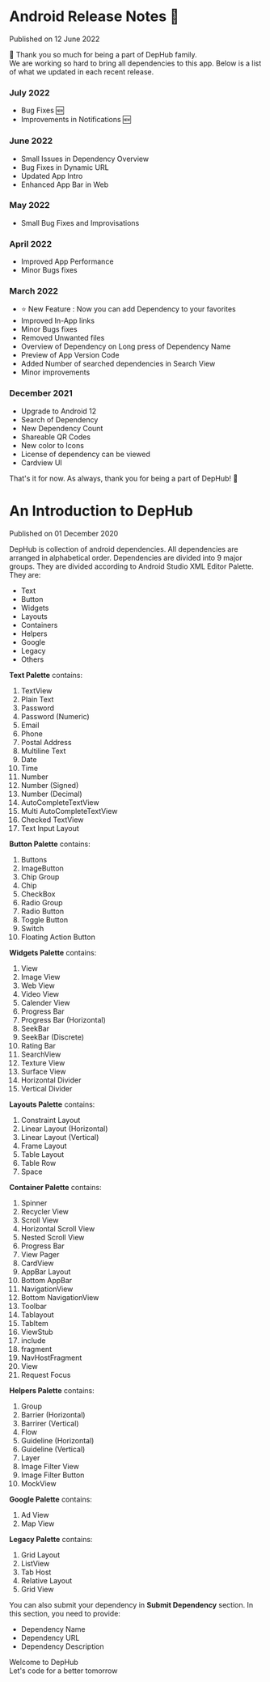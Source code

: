 # Android Release Notes :newspaper:
Published on 12 June 2022

:handshake: Thank you so much for being a part of DepHub family.<br>
We are working so hard to bring all dependencies to this app. Below is a list of what we updated in each recent release.

### July 2022
*   Bug Fixes :new:
*   Improvements in Notifications :new:

### June 2022
*   Small Issues in Dependency Overview
*   Bug Fixes in Dynamic URL
*   Updated App Intro
*   Enhanced App Bar in Web

### May 2022
*   Small Bug Fixes and Improvisations

### April 2022
*   Improved App Performance
*   Minor Bugs fixes

### March 2022
*   :star: New Feature : Now you can add Dependency to your favorites
*   Improved In-App links
*   Minor Bugs fixes
*   Removed Unwanted files
*   Overview of Dependency on Long press of Dependency Name
*   Preview of App Version Code
*   Added Number of searched dependencies in Search View
*   Minor improvements

### December 2021
*   Upgrade to Android 12
*   Search of Dependency
*   New Dependency Count
*   Shareable QR Codes
*   New color to Icons
*   License of dependency can be viewed
*   Cardview UI

That's it for now. As always, thank you for being a part of DepHub! :pray:

# An Introduction to DepHub
Published on 01 December 2020

DepHub is collection of android dependencies. All dependencies are arranged in alphabetical order. Dependencies are divided into 9 major groups. They are divided according to Android Studio XML Editor Palette. They are:
*   Text
*   Button
*   Widgets
*   Layouts
*   Containers
*   Helpers
*   Google
*   Legacy
*   Others

**Text Palette** contains:
1.  TextView
2.  Plain Text
3.  Password
4.  Password (Numeric)
5.  Email
6.  Phone
7.  Postal Address
8.  Multiline Text
9.  Date
10.  Time
11.  Number
12.  Number (Signed)
13.  Number (Decimal)
14.  AutoCompleteTextView
15.  Multi AutoCompleteTextView
16.  Checked TextView
17.  Text Input Layout

**Button Palette** contains:
1.  Buttons
2.  ImageButton
3.  Chip Group
4.  Chip
5.  CheckBox
6.  Radio Group
7.  Radio Button
8.  Toggle Button
9.  Switch
10.  Floating Action Button

**Widgets Palette** contains:
1.  View
2.  Image View
3.  Web View
4.  Video View
5.  Calender View
6.  Progress Bar
7.  Progress Bar (Horizontal)
8.  SeekBar
9.  SeekBar (Discrete)
10.  Rating Bar
11.  SearchView
12.  Texture View
13.  Surface View
14.  Horizontal Divider
15.  Vertical Divider

**Layouts Palette** contains:
1.  Constraint Layout
2.  Linear Layout (Horizontal)
3.  Linear Layout (Vertical)
4.  Frame Layout
5.  Table Layout
6.  Table Row
7.  Space

**Container Palette** contains:
1.  Spinner
2.  Recycler View
3.  Scroll View
4.  Horizontal Scroll View
5.  Nested Scroll View
6.  Progress Bar
7.  View Pager
8.  CardView
9.  AppBar Layout
10.  Bottom AppBar
11.  NavigationView
12.  Bottom NavigationView
13.  Toolbar
14.  Tablayout
15.  TabItem
16.  ViewStub
17.  include
18.  fragment
19.  NavHostFragment
20.  View
21.  Request Focus

**Helpers Palette** contains:
1.  Group
2.  Barrier (Horizontal)
3.  Barrirer (Vertical)
4.  Flow
5.  Guideline (Horizontal)
6.  Guideline (Vertical)
7.  Layer
8.  Image Filter View
9.  Image Filter Button
10.  MockView

**Google Palette** contains:
1.  Ad View
2.  Map View

**Legacy Palette** contains:
1.  Grid Layout
2.  ListView
3.  Tab Host
4.  Relative Layout
5.  Grid View

You can also submit your dependency in **Submit Dependency** section. In this section, you need to provide:
*   Dependency Name
*   Dependency URL
*   Dependency Description

Welcome to DepHub<br>
Let's code for a better tomorrow
